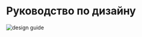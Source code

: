 # Руководство по дизайну
![design guide](https://github.com/user-attachments/assets/5c778780-0ded-43f5-a47c-67a98f05dac7)
